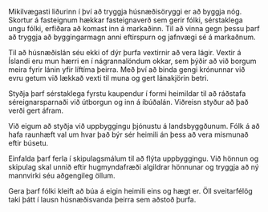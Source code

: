 Mikilvægasti liðurinn í því að tryggja húsnæðisöryggi er að byggja nóg. Skortur á fasteignum hækkar fasteignaverð sem gerir fólki, sérstaklega ungu fólki, erfiðara að komast inn á markaðinn. Til að vinna gegn þessu þarf að tryggja að byggingarmagn anni eftirspurn og jafnvægi sé á markaðnum.

Til að húsnæðislán séu ekki of dýr þurfa vextirnir að vera lágir. Vextir á Íslandi eru mun hærri en í nágrannalöndum okkar, sem þýðir að við borgum meira fyrir lánin yfir líftíma þeirra. Með því að binda gengi krónunnar við evru getum við lækkað vexti til muna og gert lánakjörin betri.

Styðja þarf sérstaklega fyrstu kaupendur í formi heimildar til að ráðstafa séreignarsparnaði við útborgun og inn á íbúðalán. Viðreisn styður að það verði gert áfram.

Við eigum að styðja við uppbyggingu þjónustu á landsbyggðunum. Fólk á að hafa raunhæft val um hvar það býr sér heimili án þess að vera mismunað eftir búsetu.

Einfalda þarf ferla í skipulagsmálum til að flýta uppbyggingu. Við hönnun og skipulag skal unnið eftir hugmyndafræði algildrar hönnunar og tryggja að ný mannvirki séu aðgengileg öllum.

Gera þarf fólki kleift að búa á eigin heimili eins og hægt er. Öll sveitarfélög taki þátt í lausn húsnæðisvanda þeirra sem aðstoð þurfa.
